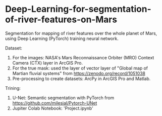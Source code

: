 # Deep-Learning-for-segmentation-of-river-features-on-Mars
Segmentation for mapping of river features over the whole planet of Mars, using Deep Learning (PyTorch) training neural network.

Dataset:
  1. For the images: NASA's Mars Reconnaissance Orbiter (MRO) Context Camera (CTX) layer in ArcGIS Pro.
  2. For the true mask: used the layer of vector layer of "Global map of Martian fluvial systems" from https://zenodo.org/record/1051038
  3. Pre-processing to create datasets: ArcPy in ArcGIS Pro and Matlab.

Trining:
  1. U-Net: Semantic segmentation with PyTorch from https://github.com/milesial/Pytorch-UNet
  2. Jupiter Colab Notebook: 'Project.ipynb'
